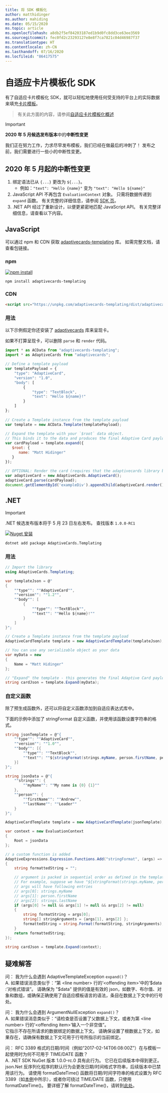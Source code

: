 ```yaml
---
title: 将 SDK 模板化
author: matthidinger
ms.author: mahiding
ms.date: 05/15/2020
ms.topic: article
ms.openlocfilehash: a8db2f5ef84203187ed1b9d0fc8dd3ce63ee3569
ms.sourcegitcommit: fec0fd2c23293127e8e8f7ca7821c04d46987f37
ms.translationtype: HT
ms.contentlocale: zh-CN
ms.lasthandoff: 07/16/2020
ms.locfileid: "86417575"
---
```

# <a name="adaptive-card-templating-sdks"></a>自适应卡片模板化 SDK

有了自适应卡片模板化 SDK，就可以轻松地使用任何受支持的平台上的实际数据来填充[卡片模板](language.md)。

> 有关此方面的内容，请参阅[自适应卡片模板化概述](index.md)

> [!IMPORTANT] 
> 
> **2020 年 5 月候选发布版本**中的**中断性变更**
>
> 我们正在努力工作，力求尽早发布模板，我们已经在做最后的冲刺了！ 发布之前，我们需要进行一些小的中断性变更。

## <a name="breaking-changes-as-of-may-2020"></a>2020 年 5 月起的中断性变更

1. 绑定语法已从 `{...}` 更改为 `${...}`。 
    * 例如：`"text": "Hello {name}"` 变为 `"text": "Hello ${name}"`
2. JavaScript API 不再包含 `EvaluationContext` 对象。 只需将数据传递到 `expand` 函数。 有关完整的详细信息，请参阅 [SDK 页](sdk.md)。
3. .NET API 经过了重新设计，以便更紧密地匹配 JavaScript API。 有关完整详细信息，请查看以下内容。

## <a name="javascript"></a>JavaScript

可以通过 npm 和 CDN 获取 [adaptivecards-templating](https://www.npmjs.com/package/adaptivecards-templating) 库。 如需完整文档，请查看包链接。

### <a name="npm"></a>npm

[![npm install](https://img.shields.io/npm/v/adaptivecards-templating.svg)](https://www.npmjs.com/package/adaptivecards-templating)

```console
npm install adaptivecards-templating
```

### <a name="cdn"></a>CDN

```html
<script src="https://unpkg.com/adaptivecards-templating/dist/adaptivecards-templating.min.js"></script>
``` 


### <a name="usage"></a>用法

以下示例假定你还安装了 [adaptivecards](https://www.npmjs.com/package/adaptivecards) 库来呈现卡。 

如果不打算呈现卡，可以删除 `parse` 和 `render` 代码。 

```js
import * as ACData from "adaptivecards-templating";
import * as AdaptiveCards from "adaptivecards";
 
// Define a template payload
var templatePayload = {
    "type": "AdaptiveCard",
    "version": "1.0",
    "body": [
        {
            "type": "TextBlock",
            "text": "Hello ${name}!"
        }
    ]
};
 
// Create a Template instance from the template payload
var template = new ACData.Template(templatePayload);
 
// Expand the template with your `$root` data object.
// This binds it to the data and produces the final Adaptive Card payload
var cardPayload = template.expand({
   $root: {
      name: "Matt Hidinger"
   }
});
 
// OPTIONAL: Render the card (requires that the adaptivecards library be loaded)
var adaptiveCard = new AdaptiveCards.AdaptiveCard();
adaptiveCard.parse(cardPayload);
document.getElementById('exampleDiv').appendChild(adaptiveCard.render());
```

## <a name="net"></a>.NET 

> [!IMPORTANT] 
> 
> .NET 候选发布版本将于 5 月 23 日左右发布。 查找版本 `1.0.0-RC1`
>

[![Nuget 安装](https://img.shields.io/nuget/vpre/AdaptiveCards.Templating.svg)](https://www.nuget.org/packages/AdaptiveCards.Templating)

```console
dotnet add package AdaptiveCards.Templating
```

### <a name="usage"></a>用法

```cs
// Import the library 
using AdaptiveCards.Templating;
```

```cs
var templateJson = @"
{
    ""type"": ""AdaptiveCard"",
    ""version"": ""1.2"",
    ""body"": [
        {
            ""type"": ""TextBlock"",
            ""text"": ""Hello ${name}!""
        }
    ]
}";

// Create a Template instance from the template payload
AdaptiveCardTemplate template = new AdaptiveCardTemplate(templateJson);

// You can use any serializable object as your data
var myData = new
{
    Name = "Matt Hidinger"
};

// "Expand" the template - this generates the final Adaptive Card payload
string cardJson = template.Expand(myData);
```

### <a name="custom-functions"></a>自定义函数

除了预生成函数外，还可以将自定义函数添加到自适应表达式库中。

下面的示例中添加了 stringFormat 自定义函数，并使用该函数设置字符串的格式。
```cs
string jsonTemplate = @"{
    ""type"": ""AdaptiveCard"",
    ""version"": ""1.0"",
    ""body"": [{
        ""type"": ""TextBlock"",
        ""text"": ""${stringFormat(strings.myName, person.firstName, person.lastName)}""
    }]
}";

string jsonData = @"{
    ""strings"": {
        ""myName"": ""My name is {0} {1}""
    },
    ""person"": {
        ""firstName"": ""Andrew"",
        ""lastName"": ""Leader""
    }
}";

AdaptiveCardTemplate template = new AdaptiveCardTemplate(jsonTemplate);

var context = new EvaluationContext
{
    Root = jsonData
};

// a custom function is added
AdaptiveExpressions.Expression.Functions.Add("stringFormat", (args) =>
{
    string formattedString = "";

    // argument is packed in sequential order as defined in the template
    // For example, suppose we have "${stringFormat(strings.myName, person.firstName, person.lastName)}"
    // args will have following entries
    // args[0]: strings.myName
    // args[1]: person.firstName
    // args[2]: strings.lastName
    if (args[0] != null && args[1] != null && args[2] != null) 
    {
        string formatString = args[0];
        string[] stringArguments = {args[1], args[2] };
        formattedString = string.Format(formatString, stringArguments);
    }
    return formattedString;
});

string cardJson = template.Expand(context);
```

## <a name="troubleshooting"></a>疑难解答
问： 我为什么会遇到 AdaptiveTemplateException ```expand()```？   
A. 如果错误消息类似于：“第 \<line number> 行的‘\<offending item>’中的‘$data :’对格式错误”。   
请确保为 "$data" 提供的值是有效的 json，如数字、布尔值、对象和数组，或确保正确使用了自适应模板语言的语法，条目在数据上下文中的行号处。

问： 我为什么会遇到 ArgumentNullException ```expand()```？   
A. 如果错误消息类似于：“请检查是否设置了父数据上下文，或者为第 \<line number> 行的‘\<offending item>’输入一个非空值”。   
它指示不存在所请求的数据绑定的数据上下文。 请确保设置了根数据上下文，如果存在，请确保有数据上下文可用于行号所指示的当前绑定。

问： RFC 3389 格式的日期/时间（例如“2017-02-14T06:08:00Z”）在与模板一起使用时为何不可用于 TIME/DATE 函数？   
A. .NET SDK NuGet 版本 1.0.0-rc.0 具有此行为。 它已在后续版本中得到更正。 json.Net 反序列化程序的默认行为会更改日期/时间格式字符串，后续版本中已禁用该行为。 请使用 formatDateTime() 函数将日期/时间字符串的格式设置为 RFC 3389（如[本例](https://github.com/microsoft/AdaptiveCards/blob/db99ee07dadf317fe45e114a508e3de6e4325d0f/samples/Templates/Elements/Template.Functions.DateFunctions.json#L28)中所示），或者你可绕过 TIME/DATE 函数，只使用 formatDateTime()。 要详细了解 formatDateTime()，请转到[此处](https://docs.microsoft.com/azure/bot-service/adaptive-expressions/adaptive-expressions-prebuilt-functions?view=azure-bot-service-4.0#date-and-time-functions)。

